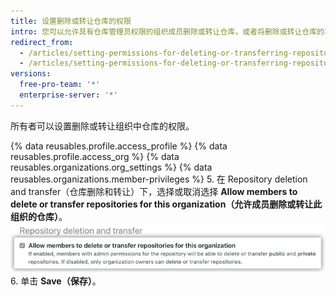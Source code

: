 ```yaml
---
title: 设置删除或转让仓库的权限
intro: 您可以允许具有仓库管理员权限的组织成员删除或转让仓库，或者将删除或转让仓库的功能限制为仅组织所有者。
redirect_from:
  - /articles/setting-permissions-for-deleting-or-transferring-repositories-in-your-organization/
  - /articles/setting-permissions-for-deleting-or-transferring-repositories
versions:
  free-pro-team: '*'
  enterprise-server: '*'
---
```


所有者可以设置删除或转让组织中仓库的权限。

{% data reusables.profile.access_profile %}
{% data reusables.profile.access_org %}
{% data reusables.organizations.org_settings %}
{% data reusables.organizations.member-privileges %}
5. 在 Repository deletion and transfer（仓库删除和转让）下，选择或取消选择 **Allow members to delete or transfer repositories for this organization（允许成员删除或转让此组织的仓库）**。 ![允许成员删除仓库的复选框](/assets/images/help/organizations/disallow-members-to-delete-repositories.png)
6. 单击 **Save（保存）**。
